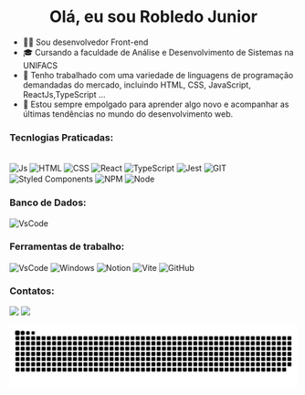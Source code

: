 <div style="text-align: center;">
  <h1>Olá, eu sou Robledo Junior</h1>
</div>

- 👩‍💻 Sou desenvolvedor Front-end
- 🎓 Cursando a faculdade de Análise e Desenvolvimento de Sistemas na UNIFACS
- 🌱 Tenho trabalhado com uma variedade de linguagens de programação demandadas do mercado, incluindo HTML, CSS, JavaScript, ReactJs,TypeScript ...
- 🧠 Estou sempre empolgado para aprender algo novo e acompanhar as últimas tendências no mundo do desenvolvimento web.

<div>
  <a href="https://github.com/rjunio98">
    
  </a>
</div>


### Tecnlogias Praticadas:
<div style="display: inline_block"><br>
  <img align="center" alt="Js" src="https://img.shields.io/badge/JavaScript-323330?style=for-the-badge&logo=javascript&logoColor=F7DF1E" />
  <img align="center" alt="HTML" src="https://img.shields.io/badge/HTML5-E34F26?style=for-the-badge&logo=html5&logoColor=white" />
  <img align="center" alt="CSS" src="https://img.shields.io/badge/CSS3-1572B6?style=for-the-badge&logo=css3&logoColor=white" />
  <img align="center" alt="React" src="https://img.shields.io/badge/React-20232A?style=for-the-badge&logo=react&logoColor=61DAFB" />
  <img align="center" alt="TypeScript" src="https://img.shields.io/badge/TypeScript-007ACC?style=for-the-badge&logo=typescript&logoColor=white" />
  <img align="center" alt="Jest" src="https://img.shields.io/badge/Jest-C21325?style=for-the-badge&logo=jest&logoColor=white" />
  <img align="center" alt="GIT" src="https://img.shields.io/badge/GIT-E44C30?style=for-the-badge&logo=git&logoColor=white" />
  <img align="center" alt="Styled Components" src="https://img.shields.io/badge/styled--components-DB7093?style=for-the-badge&logo=styled-components&logoColor=white" />
  <img align="center" alt="NPM" src="https://img.shields.io/badge/npm-CB3837?style=for-the-badge&logo=npm&logoColor=white" />
  <img align="center" alt="Node" src="https://img.shields.io/badge/Node%20js-339933?style=for-the-badge&logo=nodedotjs&logoColor=white" />
  
</div>

### Banco de Dados:
<div>
  <img align="center" alt="VsCode" src="https://img.shields.io/badge/PostgreSQL-316192?style=for-the-badge&logo=postgresql&logoColor=white"/>
<div/>
  
### Ferramentas de trabalho:
<div>
  <img align="center" alt="VsCode" src="https://img.shields.io/badge/Visual_Studio_Code-0078D4?style=for-the-badge&logo=visual%20studio%20code&logoColor=white"/>
  <img align="center" alt="Windows" src="https://img.shields.io/badge/Windows-0078D6?style=for-the-badge&logo=windows&logoColor=white"/>
  <img align="center" alt="Notion" src="https://img.shields.io/badge/Notion-000000?style=for-the-badge&logo=notion&logoColor=white"/>
  <img align="center" alt="Vite" src="https://img.shields.io/badge/Vite-B73BFE?style=for-the-badge&logo=vite&logoColor=FFD62E" />
  <img align="center" alt="GitHub" src="https://img.shields.io/badge/GitHub-100000?style=for-the-badge&logo=github&logoColor=white" />
</div>
 
### Contatos:
  <div>
  <a href="mailto:robledorjunior1@gmail.com"><img src="https://img.shields.io/badge/-Gmail-%23333?style=for-the-badge&logo=gmail&logoColor=white" target="_blank"></a>
  <a href="https://www.linkedin.com/in/robledojunior/" target="_blank"><img src="https://img.shields.io/badge/-LinkedIn-%230077B5?style=for-the-badge&logo=linkedin&logoColor=white" target="_blank"></a>

  ![Snake animation](https://github.com/rjunio98/rjunio98/blob/output/github-contribution-grid-snake.svg)
</div>
